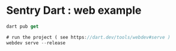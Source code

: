 # Sentry Dart : web example

```dart
dart pub get

# run the project ( see https://dart.dev/tools/webdev#serve ) 
webdev serve --release

```
